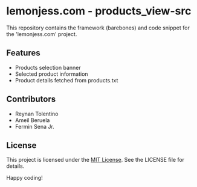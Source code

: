 # lemonjess.com - products_view-src

This repository contains the framework (barebones) and code snippet for the 'lemonjess.com' project.

## Features

- Products selection banner
- Selected product information
- Product details fetched from products.txt

## Contributors

- Reynan Tolentino
- Ameil Beruela
- Fermin Sena Jr.

## License

This project is licensed under the [MIT License](LICENSE). See the LICENSE file for details.

Happy coding!
